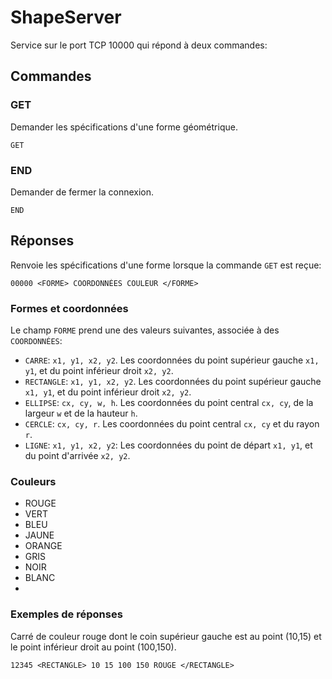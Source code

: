 ShapeServer
===========

Service sur le port TCP 10000 qui répond à deux commandes:


## Commandes

### GET

Demander les spécifications d'une forme géométrique.

````
GET
````

### END

Demander de fermer la connexion.

````
END
````

## Réponses

Renvoie les spécifications d'une forme lorsque la commande `GET` est reçue:

````
00000 <FORME> COORDONNÉES COULEUR </FORME>
````

### Formes et coordonnées

Le champ `FORME` prend une des valeurs suivantes, associée à des `COORDONNÉES`:

* `CARRE`: `x1, y1, x2, y2`. Les coordonnées du point supérieur gauche `x1, y1`, et du point inférieur droit `x2, y2`.
* `RECTANGLE`: `x1, y1, x2, y2`. Les coordonnées du point supérieur gauche `x1, y1`, et du point inférieur droit `x2, y2`.
* `ELLIPSE`: `cx, cy, w, h`. Les coordonnées du point central `cx, cy`, de la largeur `w` et de la hauteur `h`.
* `CERCLE`: `cx, cy, r`. Les coordonnées du point central `cx, cy` et du rayon `r`.
* `LIGNE`: `x1, y1, x2, y2`: Les coordonnées du point de départ `x1, y1`, et du point d'arrivée `x2, y2`.

### Couleurs

* ROUGE
* VERT
* BLEU
* JAUNE
* ORANGE
* GRIS
* NOIR
* BLANC
* 
### Exemples de réponses

Carré de couleur rouge dont le coin supérieur gauche est au point (10,15) et le point inférieur droit au point (100,150).
````
12345 <RECTANGLE> 10 15 100 150 ROUGE </RECTANGLE>
````


